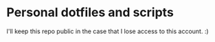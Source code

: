 # Personal dotfiles and scripts

I'll keep this repo public in the case that I lose access to this account. :)
